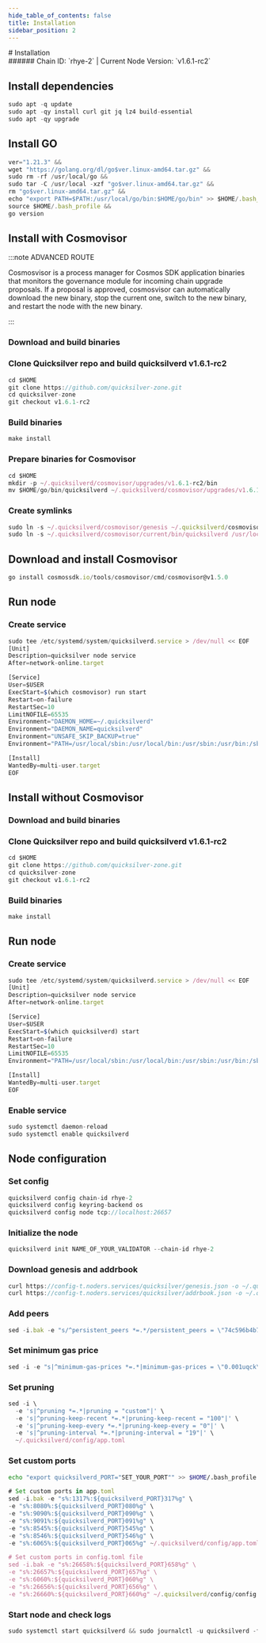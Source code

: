 ```yaml
---
hide_table_of_contents: false
title: Installation
sidebar_position: 2
---
```


<div class="h1-with-icon icon-quicksilver">
# Installation
</div>
###### Chain ID: `rhye-2` | Current Node Version: `v1.6.1-rc2`

## Install dependencies

```js
sudo apt -q update
sudo apt -qy install curl git jq lz4 build-essential
sudo apt -qy upgrade
```

## Install GO
```js
ver="1.21.3" &&
wget "https://golang.org/dl/go$ver.linux-amd64.tar.gz" &&
sudo rm -rf /usr/local/go &&
sudo tar -C /usr/local -xzf "go$ver.linux-amd64.tar.gz" &&
rm "go$ver.linux-amd64.tar.gz" &&
echo "export PATH=$PATH:/usr/local/go/bin:$HOME/go/bin" >> $HOME/.bash_profile &&
source $HOME/.bash_profile &&
go version
```

## Install with Cosmovisor
:::note ADVANCED ROUTE

Cosmosvisor is a process manager for Cosmos SDK application binaries that monitors the governance module for incoming chain upgrade proposals. If a proposal is approved, cosmosvisor can automatically download the new binary, stop the current one, switch to the new binary, and restart the node with the new binary.

:::
### Download and build binaries
### Clone Quicksilver repo and build quicksilverd v1.6.1-rc2
```js
cd $HOME
git clone https://github.com/quicksilver-zone.git
cd quicksilver-zone
git checkout v1.6.1-rc2
```

### Build binaries
```js
make install
```
### Prepare binaries for Cosmovisor
```js
cd $HOME
mkdir -p ~/.quicksilverd/cosmovisor/upgrades/v1.6.1-rc2/bin
mv $HOME/go/bin/quicksilverd ~/.quicksilverd/cosmovisor/upgrades/v1.6.1-rc2/bin/
```

### Create symlinks
```js
sudo ln -s ~/.quicksilverd/cosmovisor/genesis ~/.quicksilverd/cosmovisor/current -f
sudo ln -s ~/.quicksilverd/cosmovisor/current/bin/quicksilverd /usr/local/bin/quicksilverd -f
```

## Download and install Cosmovisor
```js
go install cosmossdk.io/tools/cosmovisor/cmd/cosmovisor@v1.5.0
```

## Run node
### Create service
```js
sudo tee /etc/systemd/system/quicksilverd.service > /dev/null << EOF
[Unit]
Description=quicksilver node service
After=network-online.target

[Service]
User=$USER
ExecStart=$(which cosmovisor) run start
Restart=on-failure
RestartSec=10
LimitNOFILE=65535
Environment="DAEMON_HOME=~/.quicksilverd"
Environment="DAEMON_NAME=quicksilverd"
Environment="UNSAFE_SKIP_BACKUP=true"
Environment="PATH=/usr/local/sbin:/usr/local/bin:/usr/sbin:/usr/bin:/sbin:/bin:/usr/games:/usr/local/games:/snap/bin:~/.quicksilverd/cosmovisor/current/bin"

[Install]
WantedBy=multi-user.target
EOF
```

## Install without Cosmovisor

### Download and build binaries
### Clone Quicksilver repo and build quicksilverd v1.6.1-rc2
```js
cd $HOME
git clone https://github.com/quicksilver-zone.git
cd quicksilver-zone
git checkout v1.6.1-rc2
```

### Build binaries
```js
make install
```

## Run node
### Create service
```js
sudo tee /etc/systemd/system/quicksilverd.service > /dev/null << EOF
[Unit]
Description=quicksilver node service
After=network-online.target

[Service]
User=$USER
ExecStart=$(which quicksilverd) start
Restart=on-failure
RestartSec=10
LimitNOFILE=65535
Environment="PATH=/usr/local/sbin:/usr/local/bin:/usr/sbin:/usr/bin:/sbin:/bin:/usr/games:/usr/local/games:/snap/bin"

[Install]
WantedBy=multi-user.target
EOF
```

### Enable service
```js
sudo systemctl daemon-reload
sudo systemctl enable quicksilverd
```

## Node configuration
### Set config
```js
quicksilverd config chain-id rhye-2
quicksilverd config keyring-backend os
quicksilverd config node tcp://localhost:26657
```

### Initialize the node
```js
quicksilverd init NAME_OF_YOUR_VALIDATOR --chain-id rhye-2
```

### Download genesis and addrbook
```js
curl https://config-t.noders.services/quicksilver/genesis.json -o ~/.quicksilverd/config/genesis.json
curl https://config-t.noders.services/quicksilver/addrbook.json -o ~/.quicksilverd/config/addrbook.json
```
### Add peers
```js
sed -i.bak -e "s/^persistent_peers *=.*/persistent_peers = \"74c596b4b7b15543933623a314749d28a9cac703@quicksilver-t-rpc.noders.services:13656\"/" ~/.quicksilverd/config/config.toml
```

### Set minimum gas price
```js
sed -i -e "s|^minimum-gas-prices *=.*|minimum-gas-prices = \"0.001uqck\"|" ~/.quicksilverd/config/app.toml
```
### Set pruning
```js
sed -i \
  -e 's|^pruning *=.*|pruning = "custom"|' \
  -e 's|^pruning-keep-recent *=.*|pruning-keep-recent = "100"|' \
  -e 's|^pruning-keep-every *=.*|pruning-keep-every = "0"|' \
  -e 's|^pruning-interval *=.*|pruning-interval = "19"|' \
  ~/.quicksilverd/config/app.toml
```

### Set custom ports

```bash
echo "export quicksilverd_PORT="SET_YOUR_PORT"" >> $HOME/.bash_profile
```

```js
# Set custom ports in app.toml
sed -i.bak -e "s%:1317%:${quicksilverd_PORT}317%g" \
-e "s%:8080%:${quicksilverd_PORT}080%g" \
-e "s%:9090%:${quicksilverd_PORT}090%g" \
-e "s%:9091%:${quicksilverd_PORT}091%g" \
-e "s%:8545%:${quicksilverd_PORT}545%g" \
-e "s%:8546%:${quicksilverd_PORT}546%g" \
-e "s%:6065%:${quicksilverd_PORT}065%g" ~/.quicksilverd/config/app.toml

# Set custom ports in config.toml file
sed -i.bak -e "s%:26658%:${quicksilverd_PORT}658%g" \
-e "s%:26657%:${quicksilverd_PORT}657%g" \
-e "s%:6060%:${quicksilverd_PORT}060%g" \
-e "s%:26656%:${quicksilverd_PORT}656%g" \
-e "s%:26660%:${quicksilverd_PORT}660%g" ~/.quicksilverd/config/config.toml
```

### Start node and check logs
```js
sudo systemctl start quicksilverd && sudo journalctl -u quicksilverd -f --no-hostname -o cat
```
